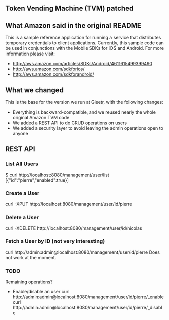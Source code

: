 Token Vending Machine (TVM) patched
------------

## What Amazon said in the original README
This is a sample reference application for running a service that distributes temporary credentials to client applications.
Currently, this sample code can be used in conjunctions with the Mobile SDKs for iOS and Android.  For more information
please visit:
  * http://aws.amazon.com/articles/SDKs/Android/4611615499399490
  * http://aws.amazon.com/sdkforios/
  * http://aws.amazon.com/sdkforandroid/

## What we changed
This is the base for the version we run at Gleetr, with the following changes:
  * Everything is backward-compatible, and we reused nearly the whole original Amazon TVM code
  * We added a REST API to do CRUD operations on users
  * We added a security layer to avoid leaving the admin operations open to anyone

## REST API
### List All Users
$ curl http://localhost:8080/management/user/list
 [{"id":"pierre","enabled":true}]

### Create a User
curl -XPUT http://localhost:8080/management/user/id/pierre

### Delete a User
curl -XDELETE http://localhost:8080/management/user/id/nicolas

### Fetch a User by ID (not very interesting)
curl http://admin:admin@localhost:8080/management/user/id/pierre
Does not work at the moment.

### TODO
Remaining operations?
- Enable/disable an user
curl http://admin:admin@localhost:8080/management/user/id/pierre/_enable
curl http://admin:admin@localhost:8080/management/user/id/pierre/_disable
